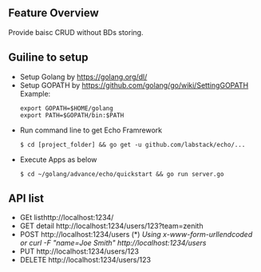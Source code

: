 ## Feature Overview
Provide baisc CRUD without BDs storing.

## Guiline to setup
- Setup Golang by https://golang.org/dl/
- Setup GOPATH by https://github.com/golang/go/wiki/SettingGOPATH
	Example:
	```
	export GOPATH=$HOME/golang
	export PATH=$GOPATH/bin:$PATH
	```
- Run command line to get Echo Framrework
	```
	$ cd [project_folder] && go get -u github.com/labstack/echo/...
	```
- Execute Apps as below
	```
	$ cd ~/golang/advance/echo/quickstart && go run server.go
	```

## API list
- GEt listhttp://localhost:1234/
- GET detail http://localhost:1234/users/123?team=zenith
- POST http://localhost:1234/users 
(*) <i> Using x-www-form-urllendcoded or curl -F "name=Joe Smith" http://localhost:1234/users </i>
- PUT http://localhost:1234/users/123
- DELETE http://localhost:1234/users/123
	
	
